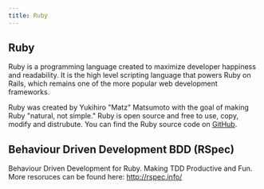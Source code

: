 ```yaml
---
title: Ruby
---
```

## Ruby

Ruby is a programming language created to maximize developer happiness and readability. It is the high level scripting language that powers Ruby on Rails, which remains one of the more popular web development frameworks.

Ruby was created by Yukihiro "Matz" Matsumoto with the goal of making Ruby "natural, not simple." Ruby is open source and free to use, copy, modify and distrubute. You can find the Ruby source code on [GitHub](https://github.com/ruby/ruby).

## Behaviour Driven Development BDD (RSpec)

Behaviour Driven Development for Ruby. Making TDD Productive and Fun.
More resoruces can be found here:
http://rspec.info/
